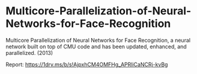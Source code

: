# Multicore-Parallelization-of-Neural-Networks-for-Face-Recognition
Multicore Parallelization of Neural Networks for Face Recognition, a neural network built on top of CMU code and has been updated, enhanced, and parallelized. (2013)

Report: https://1drv.ms/b/s!AjpxhCM4OMFHg_APRliCaNCRj-kvBg
